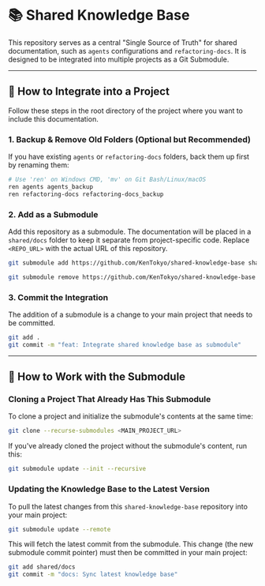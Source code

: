 # 📚 Shared Knowledge Base

This repository serves as a central "Single Source of Truth" for shared documentation, such as `agents` configurations and `refactoring-docs`. It is designed to be integrated into multiple projects as a Git Submodule.

---

## 🚀 How to Integrate into a Project

Follow these steps in the root directory of the project where you want to include this documentation.

### 1. Backup & Remove Old Folders (Optional but Recommended)

If you have existing `agents` or `refactoring-docs` folders, back them up first by renaming them:

```bash
# Use 'ren' on Windows CMD, 'mv' on Git Bash/Linux/macOS
ren agents agents_backup
ren refactoring-docs refactoring-docs_backup
```

### 2. Add as a Submodule

Add this repository as a submodule. The documentation will be placed in a `shared/docs` folder to keep it separate from project-specific code. Replace `<REPO_URL>` with the actual URL of this repository.

```bash
git submodule add https://github.com/KenTokyo/shared-knowledge-base shared-docs

git submodule remove https://github.com/KenTokyo/shared-knowledge-base shared/docs
```

### 3. Commit the Integration

The addition of a submodule is a change to your main project that needs to be committed.

```bash
git add .
git commit -m "feat: Integrate shared knowledge base as submodule"
```

---

## 🔄 How to Work with the Submodule

### Cloning a Project That Already Has This Submodule

To clone a project and initialize the submodule's contents at the same time:

```bash
git clone --recurse-submodules <MAIN_PROJECT_URL>
```

If you've already cloned the project without the submodule's content, run this:

```bash
git submodule update --init --recursive
```

### Updating the Knowledge Base to the Latest Version

To pull the latest changes from this `shared-knowledge-base` repository into your main project:

```bash
git submodule update --remote
```

This will fetch the latest commit from the submodule. This change (the new submodule commit pointer) must then be committed in your main project:

```bash
git add shared/docs
git commit -m "docs: Sync latest knowledge base"